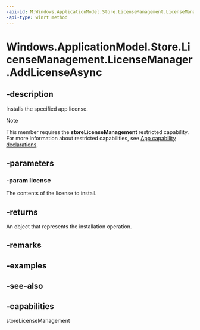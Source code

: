 ```yaml
---
-api-id: M:Windows.ApplicationModel.Store.LicenseManagement.LicenseManager.AddLicenseAsync(Windows.Storage.Streams.IBuffer)
-api-type: winrt method
---
```


<!-- Method syntax
public Windows.Foundation.IAsyncAction AddLicenseAsync(Windows.Storage.Streams.IBuffer license)
-->

# Windows.ApplicationModel.Store.LicenseManagement.LicenseManager.AddLicenseAsync

## -description
Installs the specified app license.

> [!NOTE]
> This member requires the **storeLicenseManagement** restricted capability. For more information about restricted capabilities, see [App capability declarations](https://msdn.microsoft.com/windows/uwp/packaging/app-capability-declarations).

## -parameters
### -param license
The contents of the license to install.

## -returns
An object that represents the installation operation.

## -remarks

## -examples

## -see-also


## -capabilities
storeLicenseManagement
